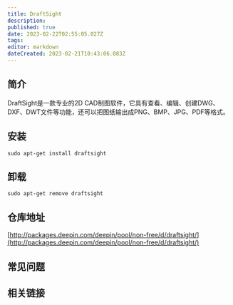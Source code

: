 ```yaml
---
title: DraftSight
description: 
published: true
date: 2023-02-22T02:55:05.027Z
tags: 
editor: markdown
dateCreated: 2023-02-21T10:43:06.083Z
---
```


## 简介

DraftSight是一款专业的2D CAD制图软件，它具有查看、编辑、创建DWG、DXF、DWT文件等功能，还可以把图纸输出成PNG、BMP、JPG、PDF等格式。

## 安装

`sudo apt-get install draftsight`

## 卸载

`sudo apt-get remove draftsight`

## 仓库地址

[http://packages.deepin.com/deepin/pool/non-free/d/draftsight/](http://packages.deepin.com/deepin/pool/non-free/d/draftsight/)

## 常见问题

## 相关链接
